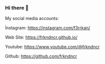 ### Hi there 👋

My social media accounts: 

İnstagram: https://instagram.com/f3rrkan/ 

Web Site: https://frkndncr.github.io/

Youtube: https://www.youtube.com/@frkndncr

Github: https://github.com/frkndncr
